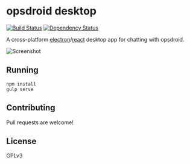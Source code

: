 # opsdroid desktop

[![Build Status](https://travis-ci.org/opsdroid/opsdroid-desktop.svg?branch=master)](https://travis-ci.org/opsdroid/opsdroid-desktop)
[![Dependency Status](https://dependencyci.com/github/opsdroid/opsdroid-desktop/badge)](https://dependencyci.com/github/opsdroid/opsdroid-desktop)

A cross-platform [electron](https://electron.atom.io/)/[react](https://facebook.github.io/react/) desktop app for chatting with opsdroid.

![Screenshot](https://cloud.githubusercontent.com/assets/1610850/26456456/05656b04-4165-11e7-9f7c-71ccab7e7b14.png)

## Running

```
npm install
gulp serve
```

## Contributing

Pull requests are welcome!

## License

GPLv3
